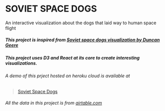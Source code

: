 # SOVIET SPACE DOGS

An interactive visualization about the dogs that laid way to human space flight

##### This project is inspired from [Soviet space dogs visualization by Duncan Geere](https://old.duncangeere.com/spacedogs/)

##### This project uses D3 and React at its core to create interesting visualizations.

###### A demo of this prject hosted on heroku cloud is available at

> [Soviet Space Dogs](https://sovietspacedogs.herokuapp.com)

###### All the data in this project is from [airtable.com](https://airtable.com/universe/expG3z2CFykG1dZsp/soviet-space-dogs)

